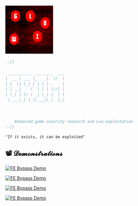 ![ Exploit Banner](https://raw.githubusercontent.com/Bruvz322/portfilo/refs/heads/main/noFilter.png)

```lua
--[[
   
 ___________ ________  ___
|  __ | ___ |_   _|  \/  |
| |  \| |_/ / | | | .  . |
| | __|    /  | | | |\/| |
| |_\ | |\ \ _| |_| |  | |
 \____\_| \_|\___/\_|  |_/
                          
                          
    
    Advanced game security research and Lua exploitation
--]]
```


`"If it exists, it can be exploited"`  



## 📽️ 𝓓𝓮𝓶𝓸𝓷𝓼𝓽𝓻𝓪𝓽𝓲𝓸𝓷𝓼  

<!-- Method 1: Direct MP4 Embed -->
[![FE Bypass Demo](https://img.youtube.com/vi/NTMb50-yMHY/maxresdefault.jpg)](https://youtu.be/NTMb50-yMHY)

[![FE Bypass Demo](https://img.youtube.com/vi/Yq6ycHU2Pvo/maxresdefault.jpg)](https://youtu.be/Yq6ycHU2Pvo)

[![FE Bypass Demo](https://img.youtube.com/vi/VRcRxzWXldI/maxresdefault.jpg)](https://youtu.be/VRcRxzWXldI)

[![FE Bypass Demo](https://img.youtube.com/vi/9CXRgb97IAQ/maxresdefault.jpg)](https://youtu.be/9CXRgb97IAQ)


